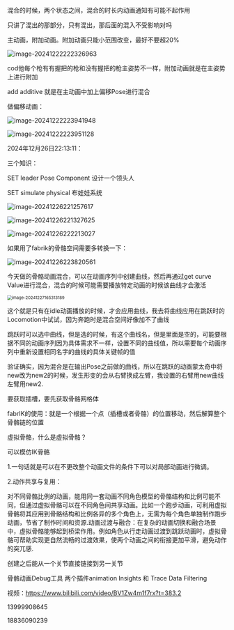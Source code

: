 混合的时候，两个状态之间，混合的时长内动画通知有可能不起作用

只讲了混出的那部分，只有混出，那后面的混入不受影响对吗



主动画，附加动画。附加动画只能小范围改变，最好不要超20%

![image-20241222222326963](C:\Users\Administrator\AppData\Roaming\Typora\typora-user-images\image-20241222222326963.png)



cod他每个枪有有握把的枪和没有握把的枪主姿势不一样，附加动画就是在主姿势上进行附加

add additive 就是在主动画中加上偏移Pose进行混合

做偏移动画：

![image-20241222223941948](C:\Users\Administrator\AppData\Roaming\Typora\typora-user-images\image-20241222223941948.png)

![image-20241222223951128](C:\Users\Administrator\AppData\Roaming\Typora\typora-user-images\image-20241222223951128.png)





2024年12月26日22:13:11：

三个知识：

SET leader Pose Component 设计一个领头人



SET simulate physical 布娃娃系统





![image-20241226221257617](C:\Users\Administrator\AppData\Roaming\Typora\typora-user-images\image-20241226221257617.png)



![image-20241226221327625](C:\Users\Administrator\AppData\Roaming\Typora\typora-user-images\image-20241226221327625.png)

![image-20241226222213027](C:\Users\Administrator\AppData\Roaming\Typora\typora-user-images\image-20241226222213027.png)





如果用了fabrik的骨骼空间需要多转换一下：

![image-20241226223820561](C:\Users\Administrator\AppData\Roaming\Typora\typora-user-images\image-20241226223820561.png)



今天做的骨骼动画混合，可以在动画序列中创建曲线，然后再通过get curve Value进行混合，混合的时候可能需要播放特定动画的时候该曲线才会激活

<img src="C:\Users\Administrator\AppData\Roaming\Typora\typora-user-images\image-20241227165313189.png" alt="image-20241227165313189" style="zoom:67%;" />

这个就是只有在idle动画播放的时候，才会应用曲线，我去将曲线应用在跳跃时的Locomotion中试试，因为奔跑时是混合空间好像加不了曲线

跳跃时可以选中曲线，但是选的时候，有这个曲线名，但是里面是空的，可能要根据不同的动画序列因为具体需求不一样，设置不同的曲线值，所以需要每个动画序列中重新设置相同名字的曲线的具体关键帧的值



验证确实，因为混合是在输出Pose之前做的曲线，所以在跳跃的动画蒙太奇中将new改为new2的时候，发生形变的会从右臂换成左臂，我设置的右臂用new曲线左臂用new2.



要获取插槽，要先获取骨骼网格体

fabrIK的使用：就是一个根据一个点（插槽或者骨骼）的位置移动，然后解算整个骨骼链的位置



虚拟骨骼，什么是虚拟骨骼？

可以模仿IK骨骼

1.一句话就是可以在不更改整个动画文件的条件下可以对局部动画进行微调。

2.动作共享与复用：

​       对不同骨骼比例的动画，能用同一套动画不同角色模型的骨骼结构和比例可能不同，但通过虚拟骨骼可以在不同角色间共享动画。比如一个跑步动画，可利用虚拟骨骼将其应用到骨骼结构和比例各异的多个角色上，无需为每个角色单独制作跑步动画，节省了制作时间和资源.
​         动画过渡与融合：在复杂的动画切换和融合场景中，虚拟骨骼能够起到桥梁作用。例如角色从行走动画过渡到跳跃动画时，虚拟骨骼可帮助实现更自然流畅的过渡效果，使两个动画之间的衔接更加平滑，避免动作的突兀感.



创建之后能从一个关节直接链接到另一关节



骨骼动画Debug工具 两个插件animation Insights 和 Trace Data Filtering

视频：https://www.bilibili.com/video/BV1Zw4m1f7rx?t=383.2

13999908645

18836090239